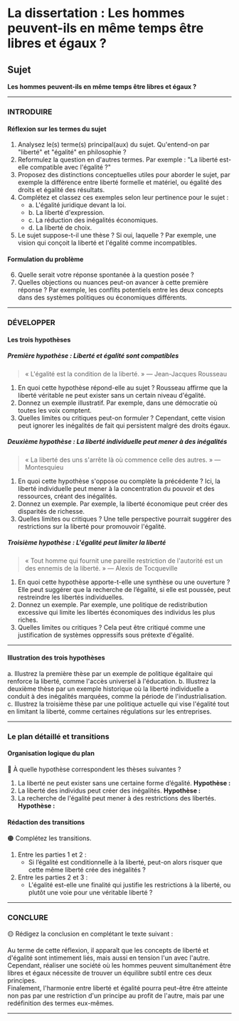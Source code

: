 # La dissertation : Les hommes peuvent-ils en même temps être libres et égaux ?

## Sujet
**Les hommes peuvent-ils en même temps être libres et égaux ?**

---

### INTRODUIRE

#### Réflexion sur les termes du sujet

1. Analysez le(s) terme(s) principal(aux) du sujet. Qu'entend-on par "liberté" et "égalité" en philosophie ?
2. Reformulez la question en d'autres termes. Par exemple : "La liberté est-elle compatible avec l'égalité ?"
3. Proposez des distinctions conceptuelles utiles pour aborder le sujet, par exemple la différence entre liberté formelle et matériel, ou égalité des droits et égalité des résultats.
4. Complétez et classez ces exemples selon leur pertinence pour le sujet :
   - a. L'égalité juridique devant la loi.
   - b. La liberté d'expression.
   - c. La réduction des inégalités économiques.
   - d. La liberté de choix.
5. Le sujet suppose-t-il une thèse ? Si oui, laquelle ? Par exemple, une vision qui conçoit la liberté et l'égalité comme incompatibles.

#### Formulation du problème

6. Quelle serait votre réponse spontanée à la question posée ?
7. Quelles objections ou nuances peut-on avancer à cette première réponse ? Par exemple, les conflits potentiels entre les deux concepts dans des systèmes politiques ou économiques différents.

---

### DÉVELOPPER

#### Les trois hypothèses

##### Première hypothèse : Liberté et égalité sont compatibles

> « L'égalité est la condition de la liberté. » — Jean-Jacques Rousseau

1. En quoi cette hypothèse répond-elle au sujet ? Rousseau affirme que la liberté véritable ne peut exister sans un certain niveau d'égalité.
2. Donnez un exemple illustratif. Par exemple, dans une démocratie où toutes les voix comptent.
3. Quelles limites ou critiques peut-on formuler ? Cependant, cette vision peut ignorer les inégalités de fait qui persistent malgré des droits égaux.

##### Deuxième hypothèse : La liberté individuelle peut mener à des inégalités 

> « La liberté des uns s'arrête là où commence celle des autres. » — Montesquieu 

1. En quoi cette hypothèse s'oppose ou complète la précédente ? Ici, la liberté individuelle peut mener à la concentration du pouvoir et des ressources, créant des inégalités.
2. Donnez un exemple. Par exemple, la liberté économique peut créer des disparités de richesse.
3. Quelles limites ou critiques ? Une telle perspective pourrait suggérer des restrictions sur la liberté pour promouvoir l'égalité.

##### Troisième hypothèse : L'égalité peut limiter la liberté

> « Tout homme qui fournit une pareille restriction de l'autorité est un des ennemis de la liberté. » — Alexis de Tocqueville

1. En quoi cette hypothèse apporte-t-elle une synthèse ou une ouverture ? Elle peut suggérer que la recherche de l’égalité, si elle est poussée, peut restreindre les libertés individuelles.
2. Donnez un exemple. Par exemple, une politique de redistribution excessive qui limite les libertés économiques des individus les plus riches.
3. Quelles limites ou critiques ? Cela peut être critiqué comme une justification de systèmes oppressifs sous prétexte d'égalité.

---

#### Illustration des trois hypothèses

a. Illustrez la première thèse par un exemple de politique égalitaire qui renforce la liberté, comme l'accès universel à l'éducation.
b. Illustrez la deuxième thèse par un exemple historique où la liberté individuelle a conduit à des inégalités marquées, comme la période de l'industrialisation.
c. Illustrez la troisième thèse par une politique actuelle qui vise l'égalité tout en limitant la liberté, comme certaines régulations sur les entreprises.

---

### Le plan détaillé et transitions

#### Organisation logique du plan

🔴 À quelle hypothèse correspondent les thèses suivantes ?

1. La liberté ne peut exister sans une certaine forme d’égalité. **Hypothèse :** 
2. La liberté des individus peut créer des inégalités. **Hypothèse :** 
3. La recherche de l'égalité peut mener à des restrictions des libertés. **Hypothèse :** 

#### Rédaction des transitions

🟠 Complétez les transitions.

1. Entre les parties 1 et 2 :  
   - Si l’égalité est conditionnelle à la liberté, peut-on alors risquer que cette même liberté crée des inégalités ?
2. Entre les parties 2 et 3 :  
   - L'égalité est-elle une finalité qui justifie les restrictions à la liberté, ou plutôt une voie pour une véritable liberté ?

---

### CONCLURE

🟡 Rédigez la conclusion en complétant le texte suivant :

Au terme de cette réflexion, il apparaît que les concepts de liberté et d'égalité sont intimement liés, mais aussi en tension l'un avec l'autre.  
Cependant, réaliser une société où les hommes peuvent simultanément être libres et égaux nécessite de trouver un équilibre subtil entre ces deux principes.  
Finalement, l'harmonie entre liberté et égalité pourra peut-être être atteinte non pas par une restriction d'un principe au profit de l'autre, mais par une redéfinition des termes eux-mêmes. 

---